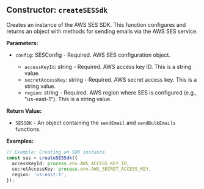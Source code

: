 ## Constructor: `createSESSdk`

Creates an instance of the AWS SES SDK. This function configures and returns an object with methods for sending emails via the AWS SES service.

**Parameters:**

- `config`: SESConfig - Required. AWS SES configuration object.

  - `accessKeyId`: string - Required. AWS access key ID. This is a string value.
  - `secretAccessKey`: string - Required. AWS secret access key. This is a string value.
  - `region`: string - Required. AWS region where SES is configured (e.g., "us-east-1"). This is a string value.

**Return Value:**

- `SESSDK` - An object containing the `sendEmail` and `sendBulkEmails` functions.

**Examples:**

```typescript
// Example: Creating an SDK instance
const ses = createSESSdk({
  accessKeyId: process.env.AWS_ACCESS_KEY_ID,
  secretAccessKey: process.env.AWS_SECRET_ACCESS_KEY,
  region: 'us-east-1',
});
```
